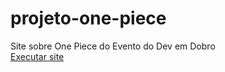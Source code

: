 # projeto-one-piece
 Site sobre One Piece do Evento do Dev em Dobro<br>
<a href="https://erick-caua.github.io/projeto-one-piece/">Executar site</a>
